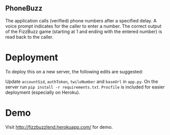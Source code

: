 ## PhoneBuzz

The application calls (verified) phone numbers after a specified delay. A voice prompt indicates for the caller to enter a number. The correct output of the FizzBuzz game (starting at 1 and ending with the entered number) is read back to the caller.

# Deployment
To deploy this on a new server, the following edits are suggested:

Update `accountSid`, `authToken`, `twiloNumber` and `baseUrl` in `app.py`. On the server run `pip install -r requirements.txt`. `Procfile` is included for easier deployment (especially on Heroku).

# Demo
Visit http://fizzbuzzlend.herokuapp.com/ for demo.
